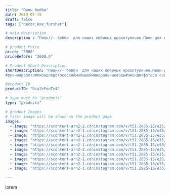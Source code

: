 ```yaml
---
title: "Пион бебби"
date: 2019-01-18
draft: false
tags: ["decor_kmv_furshet"]

# meta description
description : "Пион//- бебби  для наших любимых крохотуличек.Пион для красивых фотосессий,с рождения и до месяца малышей.Он необычайно красив, диаметр его 70 см.Внутри мягкая "

# product Price
price: "3000"
priceBefore: "3600.0"

# Product Short Description
shortDescription: "Пион//- бебби  для наших любимых крохотуличек.Пион для красивых фотосессий,с рождения и до месяца малышей.Он необычайно красив, диаметр его 70 см.Внутри мягкая подушечка для удобства малыша. 
#ручнаяработа#пиондляфотосессиймалышейминеральныеводы#пиондляфотосе сийназаказпятигорск#большиецветыминеральныеводы#светильникиназаказпятигорск#"

#product ID
productID: "BsxZePonTe4"

# type must be "products"
type: "products"

# product Images
# first image will be shown in the product page
images:
  - image: "https://scontent-arn2-2.cdninstagram.com/v/t51.2885-15/e35/49646917_319708008752712_5036685558506515051_n.jpg?se=7&tp=1&_nc_ht=scontent-arn2-2.cdninstagram.com&_nc_cat=100&_nc_ohc=LYK5EyIzBSYAX9FEpMy&oh=ff9917058cb194a0c59342a4fff2b440&oe=60768256&ig_cache_key=MTk1OTQ0OTQyODc5NDA1MjI5NQ%3D%3D.2"
  - image: "https://scontent-arn2-1.cdninstagram.com/v/t51.2885-15/e35/51023177_534817133690026_3148324334429047664_n.jpg?se=7&tp=1&_nc_ht=scontent-arn2-1.cdninstagram.com&_nc_cat=110&_nc_ohc=hdgm-Siran4AX8_6Too&oh=2947db817ce02dd2462fe466c53c4b0a&oe=607502F9&ig_cache_key=MTk1OTQ0OTQzNDEyOTM3MzUyNw%3D%3D.2"
  - image: "https://scontent-arn2-1.cdninstagram.com/v/t51.2885-15/e35/49536522_125816098461217_995971104731184147_n.jpg?se=7&tp=1&_nc_ht=scontent-arn2-1.cdninstagram.com&_nc_cat=101&_nc_ohc=S1bqOh8zIzoAX85gB8q&oh=2523be0dba312ff9a85a1e337073ff89&oe=6074E8E2&ig_cache_key=MTk1OTQ0OTQ0MjYxMDE3MzczNw%3D%3D.2"
  - image: "https://scontent-arn2-1.cdninstagram.com/v/t51.2885-15/e35/49839753_2232177810432727_5062447224042358704_n.jpg?se=7&tp=1&_nc_ht=scontent-arn2-1.cdninstagram.com&_nc_cat=107&_nc_ohc=9RE4-fuPlaAAX_mygY-&oh=32ba88dfe026df8c65a2931d75d199e3&oe=6075B52C&ig_cache_key=MTk1OTQ0OTQ1NDUyMjEwNTY1NA%3D%3D.2"
  - image: "https://scontent-arn2-1.cdninstagram.com/v/t51.2885-15/e35/49614722_328110477837707_6224727180243862351_n.jpg?se=7&tp=1&_nc_ht=scontent-arn2-1.cdninstagram.com&_nc_cat=111&_nc_ohc=gWRU1DWvKh4AX98BT3V&oh=e6ffa5b8f7c80d2ebbe26deaab8002d9&oe=6074C318&ig_cache_key=MTk1OTQ0OTQ2NTg1NTEzNzQ3Mw%3D%3D.2"
  - image: "https://scontent-arn2-2.cdninstagram.com/v/t51.2885-15/e35/49984375_375159336617237_207897074523613954_n.jpg?se=7&tp=1&_nc_ht=scontent-arn2-2.cdninstagram.com&_nc_cat=105&_nc_ohc=pNvYnui29PEAX_MRcAa&oh=39dce2b1b0d7418f0ae06dec72c965dc&oe=60744F5F&ig_cache_key=MTk1OTQ0OTQ4MDQ4NDcwOTU1OQ%3D%3D.2"
  - image: "https://scontent-arn2-2.cdninstagram.com/v/t51.2885-15/e35/47060313_395197357898084_4529458292631313993_n.jpg?se=7&tp=1&_nc_ht=scontent-arn2-2.cdninstagram.com&_nc_cat=108&_nc_ohc=tAgSllbeYm4AX-d56B2&oh=1033bcd12d1b873f8e4e3900a5997638&oe=6074D9B1&ig_cache_key=MTk1OTQ0OTUwMDk4NjU3NTcwOA%3D%3D.2"
  - image: "https://scontent-arn2-1.cdninstagram.com/v/t51.2885-15/e35/49325810_697357347332197_5501903496181602472_n.jpg?se=7&tp=1&_nc_ht=scontent-arn2-1.cdninstagram.com&_nc_cat=101&_nc_ohc=42polK7HDNgAX_ZsDfl&oh=15c12acded04f74d59d92fafabaf130e&oe=6074AC37&ig_cache_key=MTk1OTQ0OTUxNTc1MDQxNzc3MQ%3D%3D.2"
  - image: "https://scontent-arn2-1.cdninstagram.com/v/t51.2885-15/e35/50165328_331805110878150_1355099333783093970_n.jpg?se=7&tp=1&_nc_ht=scontent-arn2-1.cdninstagram.com&_nc_cat=106&_nc_ohc=FNjjtsa8xfAAX_Ktamd&oh=9b6fdcffe3247f77b117fdbe45cbc55f&oe=607328C4&ig_cache_key=MTk1OTQ0OTUzMTUwNDE4NTA2MA%3D%3D.2"
  - image: "https://scontent-arn2-1.cdninstagram.com/v/t51.2885-15/e35/49913293_1006875746190014_7261868472343225636_n.jpg?se=7&tp=1&_nc_ht=scontent-arn2-1.cdninstagram.com&_nc_cat=102&_nc_ohc=MwWQZvq6QgwAX_ihqkZ&oh=febc981ca892fe81590c25fb78e32f4b&oe=6072E0E9&ig_cache_key=MTk1OTQ0OTU0NDY2NjAzMzA1Ng%3D%3D.2"

---
```

lorem
